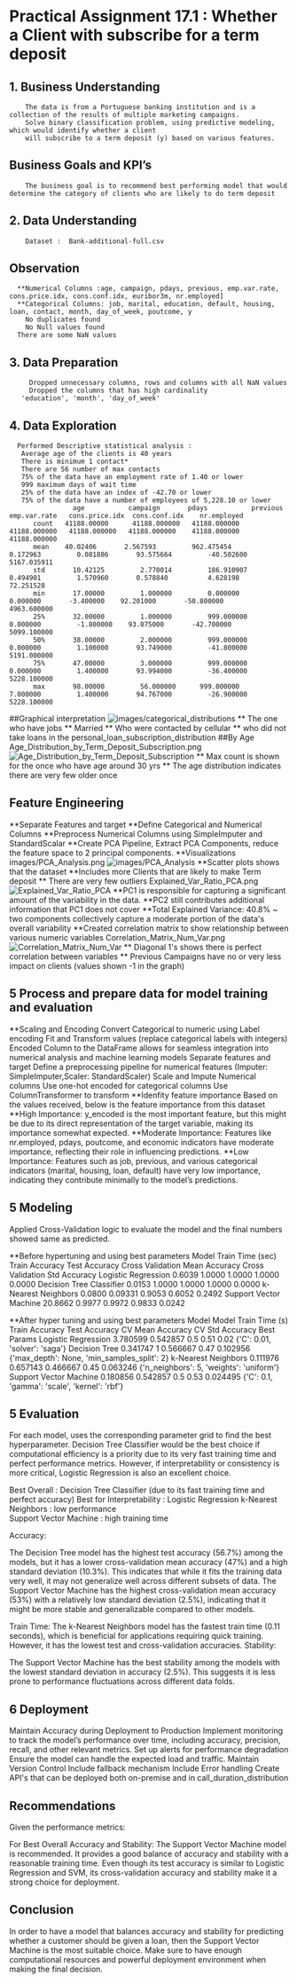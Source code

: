 # Practical Assignment 17.1 :  Whether a Client with subscribe for a term deposit 

##  1.	Business Understanding
        The data is from a Portuguese banking institution and is a collection of the results of multiple marketing campaigns. 
        Solve binary classification problem, using predictive modeling, which would identify whether a client 
        will subscribe to a term deposit (y) based on various features.
##     	Business Goals and KPI’s
        The business goal is to recommend best performing model that would determine the category of clients who are likely to do term deposit
##  2. Data Understanding 
        Dataset :  Bank-additional-full.csv
##    Observation
      **Numerical Columns :age, campaign, pdays, previous, emp.var.rate, cons.price.idx, cons.conf.idx, euribor3m, nr.employed]
      **Categorical Columns: job, marital, education, default, housing, loan, contact, month, day_of_week, poutcome, y
        No duplicates found
        No Null values found
      There are some NaN values
## 3. Data Preparation
    	 Dropped unnecessary columns, rows and columns with all NaN values
    	 Dropped the columns that has high cardinality 
       'education', 'month', 'day_of_week'
## 4. Data Exploration
      Performed Descriptive statistical analysis :
       Average age of the clients is 40 years
       There is minimum 1 contact*
       There are 56 number of max contacts
       75% of the data have an employment rate of 1.40 or lower
       999 maximum days of wait time
       25% of the data have an index of -42.70 or lower
       75% of the data have a number of employees of 5,228.10 or lower
                    age	          campaign	     pdays	         previous	     emp.var.rate	cons.price.idx	cons.conf.idx	 nr.employed
          count	  41188.00000	   41188.000000	  41188.000000	  41188.000000	 41188.000000	41188.000000  	41188.000000	41188.000000
          mean	  40.02406	     2.567593	      962.475454	    0.172963	     0.081886	    93.575664	      -40.502600	  5167.035911
          std	    10.42125	     2.770014	      186.910907	    0.494901	     1.570960	    0.578840	      4.628198	    72.251528
          min	    17.00000	     1.000000	      0.000000	      0.000000	     -3.400000    92.201000	      -50.800000	  4963.600000
          25%	    32.00000	     1.000000	      999.000000	    0.000000	     -1.800000    93.075000	      -42.700000	  5099.100000
          50%	    38.00000	     2.000000	      999.000000	    0.000000	     1.100000	    93.749000	      -41.800000	  5191.000000
          75%	    47.00000	     3.000000	      999.000000	    0.000000	     1.400000	    93.994000	      -36.400000	  5228.100000
          max	    98.00000	     56.000000	    999.000000	    7.000000	     1.400000	    94.767000	      -26.900000	  5228.100000 
##Graphical interpretation
![images/categorical_distributions](images/categorical_distributions.png)
** The one who have jobs 
** Married
** Who were contacted by cellular
** who did not take loans in the personal_loan_subscription_distribution
##By Age
Age_Distribution_by_Term_Deposit_Subscription.png
![Age_Distribution_by_Term_Deposit_Subscription](Age_Distribution_by_Term_Deposit_Subscription.png)
** Max count is shown for the once who have age around 30 yrs 
** The age distribution indicates there are very few older once
## Feature Engineering 
**Separate Features and target
**Define Categorical and Numerical Columns
**Preprocess Numerical Columns using SimpleImputer and StandardScalar
**Create PCA Pipeline, Extract PCA Components,  reduce the feature space to 2 principal components.
**Visualizations
images/PCA_Analysis.png
![images/PCA_Analysis](images/PCA_Analysis.png)
**Scatter plots shows that the dataset 
     **Includes more Clients that are likely to make Term deposit
     ** There are very few outliers
Explained_Var_Ratio_PCA.png
![Explained_Var_Ratio_PCA](Explained_Var_Ratio_PCA.png)
**PC1 is responsible for capturing a significant amount of the variability in the data.
**PC2 still contributes additional information that PC1 does not cover
**Total Explained Variance: 40.8% ~  two components collectively capture a moderate portion of the data's overall variability
**Created correlation matrix to show relationship between various numeric variables
Correlation_Matrix_Num_Var.png
![Correlation_Matrix_Num_Var](Correlation_Matrix_Num_Var.png)
** Diagonal 1's shows there is perfect correlation between variables
** Previous Campaigns have no or very less impact on clients (values shown -1 in the graph)
## 5 Process and prepare data for model training and evaluation
   **Scaling and Encoding 
	 Convert Categorical to numeric using Label encoding
	 Fit and Transform values (replace categorical labels with integers)
	 Encoded Column to the DataFrame allows for seamless integration into numerical analysis and machine learning models
	 Separate features and target
   Define a preprocessing pipeline for numerical features (Imputer: SimpleImputer,Scaler: StandardScaler)
   Scale and Impute Numerical columns 
	 Use one-hot encoded for categorical columns 
	 Use ColumnTransformer to transform 
	 **Idenfity feature importance
	 Based on the values received, below is the feature importance from this dataset
	 **High Importance: y_encoded is the most important feature, but this might be due to its direct representation of the target variable, making its importance somewhat expected.
   **Moderate Importance: Features like nr.employed, pdays, poutcome, and economic indicators have moderate importance, reflecting their role in influencing predictions.
   **Low Importance: Features such as job, previous, and various categorical indicators (marital, housing, loan, default) have very low importance, indicating they contribute minimally to the model’s predictions.
## 5	Modeling
Applied Cross-Validation logic to evaluate the model and
the final numbers showed same as predicted.

**Before hypertuning and using best parameters
Model								 Train Time (sec)	Train Accuracy	Test Accuracy	Cross Validation Mean Accuracy	Cross Validation Std Accuracy
Logistic Regression				0.6039				1.0000				1.0000						1.0000												0.0000
Decision Tree Classifier	0.0153				1.0000				1.0000						1.0000												0.0000
k-Nearest Neighbors				0.0800				0.09331				0.9053						0.6052												0.2492
Support Vector Machine		20.8662				0.9977				0.9972						0.9833												0.0242

**After hyper tuning and using best parameters 
Model 									Model  Train Time (s)	Train Accuracy	Test Accuracy	CV Mean Accuracy	CV Std Accuracy	Best Params
Logistic Regression			3.780599							0.542857					0.5						0.51							0.02						{'C': 0.01, 'solver': 'saga'}
Decision Tree						0.341747							1									0.566667			0.47							0.102956				{'max_depth': None, 'min_samples_split': 2}
k-Nearest Neighbors			0.111976							0.657143					0.466667			0.45							0.063246				{'n_neighbors': 5, 'weights': 'uniform'}
Support Vector Machine	0.180856							0.542857					0.5						0.53							0.024495				{'C': 0.1, 'gamma': 'scale', 'kernel': 'rbf'}

## 5	Evaluation
For each model, uses the corresponding parameter grid to find the best hyperparameter.
Decision Tree Classifier would be the best choice if computational efficiency is a priority due to its 
very fast training time and perfect performance metrics. However, if interpretability or consistency
 is more critical, Logistic Regression is also an excellent choice.

Best Overall							: Decision Tree Classifier (due to its fast training time and perfect accuracy)
Best for Interpretability	: Logistic Regression
k-Nearest Neighbors 			: low performance  
Support Vector Machine    : high training time

Accuracy:

The Decision Tree model has the highest test accuracy (56.7%) among the models, but it has a lower cross-validation mean accuracy (47%) and a high standard deviation (10.3%). This indicates that while it fits the training data very well, it may not generalize well across different subsets of data.
The Support Vector Machine has the highest cross-validation mean accuracy (53%) with a relatively low standard deviation (2.5%), indicating that it might be more stable and generalizable compared to other models.

Train Time:
The k-Nearest Neighbors model has the fastest train time (0.11 seconds), which is beneficial for applications requiring quick training. However, it has the lowest test and cross-validation accuracies.
Stability:

The Support Vector Machine has the best stability among the models with the lowest standard deviation in accuracy (2.5%). This suggests it is less prone to performance fluctuations across different data folds.


## 6	Deployment
     
Maintain Accuracy during Deployment to Production
Implement monitoring to track the model’s performance over time, including accuracy, 
 precision, recall, and other relevant metrics. Set up alerts for performance degradation
Ensure the model can handle the expected load and traffic.
Maintain Version Control
Include fallback mechanism
Include Error handling
Create API's that can be deployed both on-premise and in call_duration_distribution

##  Recommendations 
Given the performance metrics:

For Best Overall Accuracy and Stability: The Support Vector Machine model is recommended. 
It provides a good balance of accuracy and stability with a reasonable training time. 
Even though its test accuracy is similar to Logistic Regression and SVM, 
its cross-validation accuracy and stability make it a strong choice for deployment.

## Conclusion
In order to have a model that balances accuracy and stability for predicting 
whether a customer should be given a loan, then the Support Vector Machine
is the most suitable choice. Make sure to have enough  computational resources and 
powerful deployment environment when making the final decision.
